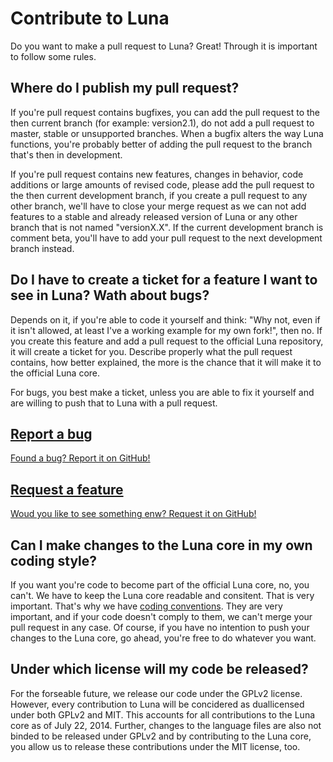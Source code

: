 # Contribute to Luna
Do you want to make a pull request to Luna? Great! Through it is important to follow some rules.

## Where do I publish my pull request?
If you're pull request contains bugfixes, you can add the pull request to the then current branch (for example: version2.1), do not add a pull request to master, stable or unsupported branches. When a bugfix alters the way Luna functions, you're probably better of adding the pull request to the branch that's then in development.

If you're pull request contains new features, changes in behavior, code additions or large amounts of revised code, please add the pull request to the then current development branch, if you create a pull request to any other branch, we'll have to close your merge request as we can not add features to a stable and already released version of Luna or any other branch that is not named "versionX.X". If the current development branch is comment beta, you'll have to add your pull request to the next development branch instead.

## Do I have to create a ticket for a feature I want to see in Luna? Wath about bugs?
Depends on it, if you're able to code it yourself and think: "Why not, even if it isn't allowed, at least I've a working example for my own fork!", then no. If you create this feature and add a pull request to the official Luna repository, it will create a ticket for you. Describe properly what the pull request contains, how better explained, the more is the chance that it will make it to the official Luna core.

For bugs, you best make a ticket, unless you are able to fix it yourself and are willing to push that to Luna with a pull request.

<div class="option-group">
    <a href="https://github.com/GetLuna/Luna/issues/new?template=bug_report.md
" class="btn btn-light btn-docs btn-block">
		<div class="row">
			<div class="col-11">
				<h2><i class="fal fa-fw fa-bug"></i> Report a bug</h2>
				<p>Found a bug? Report it on GitHub!</p>
			</div>
			<div class="col-1 col-arrow">
				<i class="fal fa-fw fa-arrow-right"></i>
			</div>
		</div>
	</a>
	<a href="https://github.com/GetLuna/Luna/issues/new?template=feature_request.md
" class="btn btn-light btn-docs btn-block">
		<div class="row">
			<div class="col-11">
				<h2><i class="fal fa-fw fa-box-open"></i> Request a feature</h2>
				<p>Woud you like to see something enw? Request it on GitHub!</p>
			</div>
			<div class="col-1 col-arrow">
				<i class="fal fa-fw fa-arrow-right"></i>
			</div>
		</div>
	</a>
</div>

## Can I make changes to the Luna core in my own coding style?
If you want you're code to become  part of the official Luna core, no, you can't. We have to keep the Luna core readable and consitent. That is very important. That's why we have [coding conventions](php_conventions). They are very important, and if your code doesn't comply to them, we can't merge your pull request in any case. Of course, if you have no intention to push your changes to the Luna core, go ahead, you're free to do whatever you want.

## Under which license will my code be released?
For the forseable future, we release our code under the GPLv2 license. However, every contribution to Luna will be concidered as duallicensed under both GPLv2 and MIT. This accounts for all contributions to the Luna core as of July 22, 2014. Further, changes to the language files are also not binded to be released under GPLv2 and by contributing to the Luna core, you allow us to release these contributions under the MIT license, too.